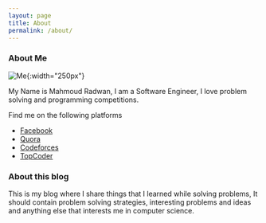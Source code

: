```yaml
---
layout: page
title: About
permalink: /about/
---
```


### About Me

![Me]({{site.url}}/images/me.jpg){:width="250px"}

My Name is Mahmoud Radwan, I am a Software Engineer, I love problem solving and programming competitions.


Find me on the following platforms

* [Facebook](http://www.facebook.com/epicRado)
* [Quora](http://www.quora.com/Mahmoud-Radwan)
* [Codeforces](http://codeforces.com/profile/m.radwan)
* [TopCoder](http://community.topcoder.com/tc?module=MemberProfile&cr=22917814)


### About this blog

This is my blog where I share things that I learned while solving problems, It should contain problem solving strategies, interesting problems and ideas and anything else that interests me in computer science.
